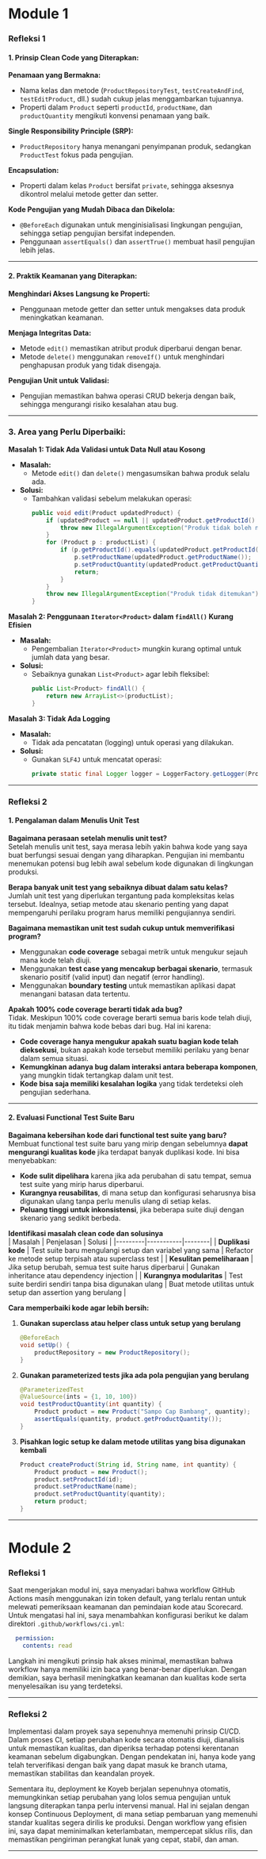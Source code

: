 # **Module 1**

### **Refleksi 1**  

#### **1. Prinsip Clean Code yang Diterapkan:**  
**Penamaan yang Bermakna:**  
- Nama kelas dan metode (`ProductRepositoryTest`, `testCreateAndFind`, `testEditProduct`, dll.) sudah cukup jelas menggambarkan tujuannya.  
- Properti dalam `Product` seperti `productId`, `productName`, dan `productQuantity` mengikuti konvensi penamaan yang baik.  

**Single Responsibility Principle (SRP):**  
- `ProductRepository` hanya menangani penyimpanan produk, sedangkan `ProductTest` fokus pada pengujian.  

**Encapsulation:**  
- Properti dalam kelas `Product` bersifat `private`, sehingga aksesnya dikontrol melalui metode getter dan setter.  

**Kode Pengujian yang Mudah Dibaca dan Dikelola:**  
- `@BeforeEach` digunakan untuk menginisialisasi lingkungan pengujian, sehingga setiap pengujian bersifat independen.  
- Penggunaan `assertEquals()` dan `assertTrue()` membuat hasil pengujian lebih jelas.  

---

#### **2. Praktik Keamanan yang Diterapkan:**  
**Menghindari Akses Langsung ke Properti:**  
- Penggunaan metode getter dan setter untuk mengakses data produk meningkatkan keamanan.  

**Menjaga Integritas Data:**  
- Metode `edit()` memastikan atribut produk diperbarui dengan benar.  
- Metode `delete()` menggunakan `removeIf()` untuk menghindari penghapusan produk yang tidak disengaja.  

**Pengujian Unit untuk Validasi:**  
- Pengujian memastikan bahwa operasi CRUD bekerja dengan baik, sehingga mengurangi risiko kesalahan atau bug.  

---

### **3. Area yang Perlu Diperbaiki:**  
**Masalah 1: Tidak Ada Validasi untuk Data Null atau Kosong**  
- **Masalah:**  
  - Metode `edit()` dan `delete()` mengasumsikan bahwa produk selalu ada.  
- **Solusi:**  
  - Tambahkan validasi sebelum melakukan operasi:  
    ```java
    public void edit(Product updatedProduct) {
        if (updatedProduct == null || updatedProduct.getProductId() == null) {
            throw new IllegalArgumentException("Produk tidak boleh null");
        }
        for (Product p : productList) {
            if (p.getProductId().equals(updatedProduct.getProductId())) {
                p.setProductName(updatedProduct.getProductName());
                p.setProductQuantity(updatedProduct.getProductQuantity());
                return;
            }
        }
        throw new IllegalArgumentException("Produk tidak ditemukan");
    }
    ```

**Masalah 2: Penggunaan `Iterator<Product>` dalam `findAll()` Kurang Efisien**  
- **Masalah:**  
  - Pengembalian `Iterator<Product>` mungkin kurang optimal untuk jumlah data yang besar.  
- **Solusi:**  
  - Sebaiknya gunakan `List<Product>` agar lebih fleksibel:  
    ```java
    public List<Product> findAll() {
        return new ArrayList<>(productList);
    }
    ```

**Masalah 3: Tidak Ada Logging**  
- **Masalah:**  
  - Tidak ada pencatatan (logging) untuk operasi yang dilakukan.  
- **Solusi:**  
  - Gunakan `SLF4J` untuk mencatat operasi:  
    ```java
    private static final Logger logger = LoggerFactory.getLogger(ProductRepository.class);
    ```

---

### **Refleksi 2**  

#### **1. Pengalaman dalam Menulis Unit Test**  

**Bagaimana perasaan setelah menulis unit test?**  
Setelah menulis unit test, saya merasa lebih yakin bahwa kode yang saya buat berfungsi sesuai dengan yang diharapkan. Pengujian ini membantu menemukan potensi bug lebih awal sebelum kode digunakan di lingkungan produksi.  

**Berapa banyak unit test yang sebaiknya dibuat dalam satu kelas?**  
Jumlah unit test yang diperlukan tergantung pada kompleksitas kelas tersebut. Idealnya, setiap metode atau skenario penting yang dapat mempengaruhi perilaku program harus memiliki pengujiannya sendiri.  

**Bagaimana memastikan unit test sudah cukup untuk memverifikasi program?**  
- Menggunakan **code coverage** sebagai metrik untuk mengukur sejauh mana kode telah diuji.  
- Menggunakan **test case yang mencakup berbagai skenario**, termasuk skenario positif (valid input) dan negatif (error handling).  
- Menggunakan **boundary testing** untuk memastikan aplikasi dapat menangani batasan data tertentu.  

**Apakah 100% code coverage berarti tidak ada bug?**  
Tidak. Meskipun 100% code coverage berarti semua baris kode telah diuji, itu tidak menjamin bahwa kode bebas dari bug. Hal ini karena:  
- **Code coverage hanya mengukur apakah suatu bagian kode telah dieksekusi**, bukan apakah kode tersebut memiliki perilaku yang benar dalam semua situasi.  
- **Kemungkinan adanya bug dalam interaksi antara beberapa komponen**, yang mungkin tidak tertangkap dalam unit test.  
- **Kode bisa saja memiliki kesalahan logika** yang tidak terdeteksi oleh pengujian sederhana.  

---

#### **2. Evaluasi Functional Test Suite Baru**  

**Bagaimana kebersihan kode dari functional test suite yang baru?**  
Membuat functional test suite baru yang mirip dengan sebelumnya **dapat mengurangi kualitas kode** jika terdapat banyak duplikasi kode. Ini bisa menyebabkan:  
- **Kode sulit dipelihara** karena jika ada perubahan di satu tempat, semua test suite yang mirip harus diperbarui.  
- **Kurangnya reusabilitas**, di mana setup dan konfigurasi seharusnya bisa digunakan ulang tanpa perlu menulis ulang di setiap kelas.  
- **Peluang tinggi untuk inkonsistensi**, jika beberapa suite diuji dengan skenario yang sedikit berbeda.  

**Identifikasi masalah clean code dan solusinya**  
| Masalah | Penjelasan | Solusi |
|---------|-----------|--------|
| **Duplikasi kode** | Test suite baru mengulangi setup dan variabel yang sama | Refactor ke metode setup terpisah atau superclass test |
| **Kesulitan pemeliharaan** | Jika setup berubah, semua test suite harus diperbarui | Gunakan inheritance atau dependency injection |
| **Kurangnya modularitas** | Test suite berdiri sendiri tanpa bisa digunakan ulang | Buat metode utilitas untuk setup dan assertion yang berulang |

**Cara memperbaiki kode agar lebih bersih:**  
1. **Gunakan superclass atau helper class untuk setup yang berulang**  
    ```java
    @BeforeEach
    void setUp() {
        productRepository = new ProductRepository();
    }
    ```
2. **Gunakan parameterized tests jika ada pola pengujian yang berulang**  
    ```java
    @ParameterizedTest
    @ValueSource(ints = {1, 10, 100})
    void testProductQuantity(int quantity) {
        Product product = new Product("Sampo Cap Bambang", quantity);
        assertEquals(quantity, product.getProductQuantity());
    }
    ```
3. **Pisahkan logic setup ke dalam metode utilitas yang bisa digunakan kembali**  
    ```java
    Product createProduct(String id, String name, int quantity) {
        Product product = new Product();
        product.setProductId(id);
        product.setProductName(name);
        product.setProductQuantity(quantity);
        return product;
    }
    ```
---

# **Module 2**

### **Refleksi 1**  

Saat mengerjakan modul ini, saya menyadari bahwa workflow GitHub Actions masih menggunakan izin token default, yang terlalu rentan untuk melewati pemeriksaan keamanan dan pemindaian kode atau Scorecard. Untuk mengatasi hal ini, saya menambahkan konfigurasi berikut ke dalam direktori `.github/workflows/ci.yml`:

```yaml
  permission:
    contents: read
```

Langkah ini mengikuti prinsip hak akses minimal, memastikan bahwa workflow hanya memiliki izin baca yang benar-benar diperlukan. Dengan demikian, saya berhasil meningkatkan keamanan dan kualitas kode serta menyelesaikan isu yang terdeteksi.

---

### **Refleksi 2**

Implementasi dalam proyek saya sepenuhnya memenuhi prinsip CI/CD. Dalam proses CI, setiap perubahan kode secara otomatis diuji, dianalisis untuk memastikan kualitas, dan diperiksa terhadap potensi kerentanan keamanan sebelum digabungkan. Dengan pendekatan ini, hanya kode yang telah terverifikasi dengan baik yang dapat masuk ke branch utama, memastikan stabilitas dan keandalan proyek.  

Sementara itu, deployment ke Koyeb berjalan sepenuhnya otomatis, memungkinkan setiap perubahan yang lolos semua pengujian untuk langsung diterapkan tanpa perlu intervensi manual. Hal ini sejalan dengan konsep Continuous Deployment, di mana setiap pembaruan yang memenuhi standar kualitas segera dirilis ke produksi. Dengan workflow yang efisien ini, saya dapat meminimalkan keterlambatan, mempercepat siklus rilis, dan memastikan pengiriman perangkat lunak yang cepat, stabil, dan aman.

---
